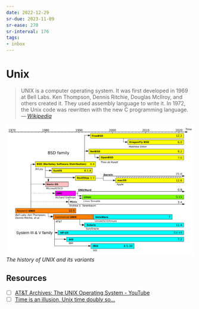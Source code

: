 ```yaml
---
date: 2022-12-29
sr-due: 2023-11-09
sr-ease: 270
sr-interval: 176
tags:
- inbox
---
```


# Unix

> UNIX is a computer operating system. It was first developed in 1969 at Bell
> Labs. Ken Thompson, Dennis Ritchie, Douglas McIlroy, and others created it.
> They used assembly language to write it. In 1972, the Unix code was rewritten
> with the new C programming language.\
> — <cite>[Wikipedia](https://simple.wikipedia.org/wiki/Unix)</cite>

![Unix timeline](./img/Unix_timeline.svg) _The history of UNIX and its variants_

## Resources

- [ ] [AT&T Archives: The UNIX Operating System - YouTube](https://www.youtube.com/watch?v=tc4ROCJYbm0)
- [ ] [Time is an illusion, Unix time doubly so...](https://www.netmeister.org/blog/epoch.html)
